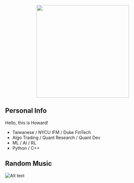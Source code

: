 <div align="center">
  <a href="https://github.com/anuraghazra/github-readme-stats">
    <img height=300 src="https://github-readme-stats.vercel.app/api/top-langs/?username=drink970082&show_icons=true&theme=radical&layout=donut&langs_count=6" />
  </a>
</div>

## Personal Info
Hello, this is Howard!
- Taiwanese / NYCU IFM / Duke FinTech
- Algo Trading / Quant Research / Quant Dev
- ML / AI / RL
- Python / C++
  
## Random Music
![Alt text](https://spotify-recently-played-readme.vercel.app/api?user=21vtczlf7c73hoolhl7bvki2i&width=1000)
